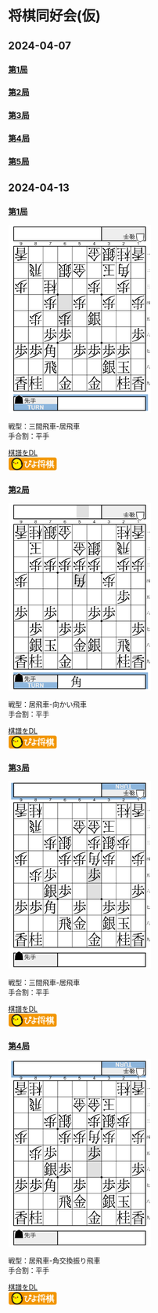 # 将棋同好会(仮)

## 2024-04-07

### [第1局]()

### [第2局]()

### [第3局]()

### [第4局]()

### [第5局]()

## 2024-04-13

### [第1局](https://kifu.co/3Rbx)

[![局面図](images/20240413_01_thumb.png)](https://kifu.co/3Rbx)

戦型：三間飛車-居飛車  
手合割：平手

[棋譜をDL](kifs/20240413_01.kif)  
[<img src="images/piyo_link.png" alt="piyo" width="100" />](https://reqweldzen.github.io/OSC/kifs/20240413_01.kif)

### [第2局](https://kifu.co/eBVB)

[![局面図](images/20240413_02_thumb.png)](https://kifu.co/eBVB)

戦型：居飛車-向かい飛車  
手合割：平手

[棋譜をDL](kifs/20240413_02.kif)  
[<img src="images/piyo_link.png" alt="piyo" width="100" />](https://reqweldzen.github.io/OSC/kifs/20240413_02.kif)

### [第3局](https://kifu.co/O7d8)

[![局面図](images/20240413_03_thumb.png)](https://kifu.co/O7d8)

戦型：三間飛車-居飛車  
手合割：平手

[棋譜をDL](kifs/20240413_03.kif)  
[<img src="images/piyo_link.png" alt="piyo" width="100" />](https://reqweldzen.github.io/OSC/kifs/20240413_03.kif)

### [第4局](https://kifu.co/8RL3)

[![局面図](images/20240413_03_thumb.png)](https://kifu.co/8RL3)

戦型：居飛車-角交換振り飛車  
手合割：平手

[棋譜をDL](kifs/20240413_04.kif)  
[<img src="images/piyo_link.png" alt="piyo" width="100" />](https://reqweldzen.github.io/OSC/kifs/20240413_04.kif)